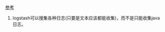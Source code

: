 [参考](、https://www.cnblogs.com/cjsblog/p/9459781.html)
1. logstash可以搜集各种日志(只要是文本应该都能收集)，而不是只能收集java日志。     
